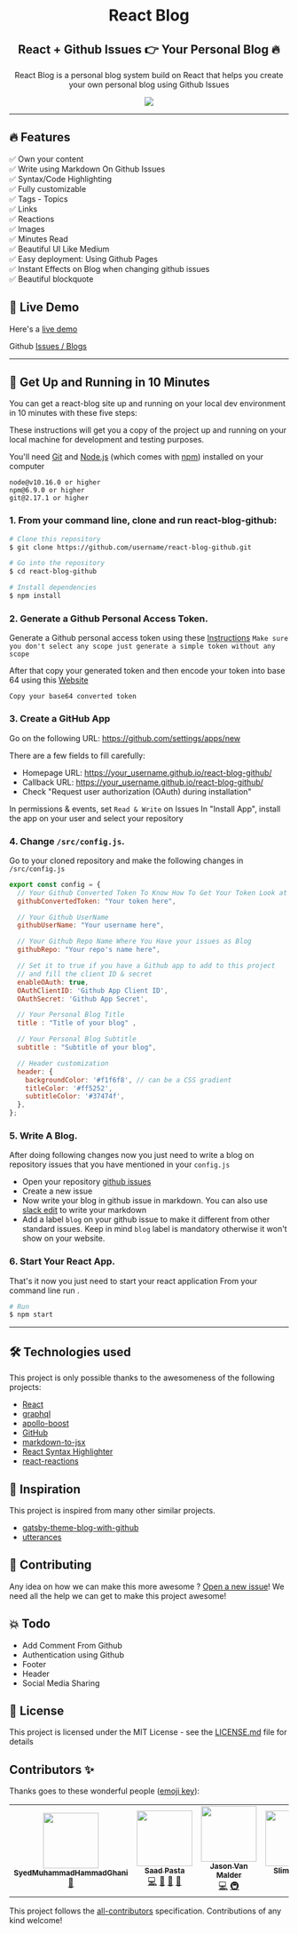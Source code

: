 <h1 align="center">
  React Blog 
</h1>

<h2 align="center">
  React + Github Issues 👉 Your Personal Blog 🔥 
</h2>

<p align="center">
  React Blog is a personal blog system build on React that helps you create your own personal blog using Github Issues  
</p>

<p align="center"> 
  <kbd>
<img src="src/logo.png"></img>
  </kbd>
</p>

---

## :fire: Features

:white_check_mark: Own your content \
:white_check_mark: Write using Markdown On Github Issues \
:white_check_mark: Syntax/Code Highlighting \
:white_check_mark: Fully customizable \
:white_check_mark: Tags - Topics  \
:white_check_mark: Links \
:white_check_mark: Reactions  \
:white_check_mark: Images \
:white_check_mark: Minutes Read \
:white_check_mark: Beautiful UI Like Medium \
:white_check_mark: Easy deployment: Using Github Pages \
:white_check_mark: Instant Effects on Blog when changing github issues \
:white_check_mark: Beautiful blockquote   


## :link: Live Demo

Here's a [live demo](https://saadpasta.github.io/react-blog-github/#/)

Github [Issues / Blogs](https://github.com/saadpasta/react-blog-github/issues)


--- 

## 🚀 Get Up and Running in 10 Minutes
You can get a react-blog site up and running on your local dev environment in 10 minutes with these five steps:

These instructions will get you a copy of the project up and running on your local machine for development and testing purposes.

You'll need [Git](https://git-scm.com) and [Node.js](https://nodejs.org/en/download/) (which comes with [npm](http://npmjs.com)) installed on your computer

```
node@v10.16.0 or higher
npm@6.9.0 or higher
git@2.17.1 or higher

```

### 1. From your command line, clone and run react-blog-github:

```bash
# Clone this repository
$ git clone https://github.com/username/react-blog-github.git

# Go into the repository
$ cd react-blog-github

# Install dependencies
$ npm install

```

### 2. **Generate a Github Personal Access Token.**

Generate a Github personal access token using these [Instructions](https://help.github.com/en/github/authenticating-to-github/creating-a-personal-access-token-for-the-command-line) `Make sure you don't select any scope just generate a simple token without any scope`

After that copy your generated token and then encode your token into base 64 using this [Website](http://www.utilities-online.info/base64/)

`Copy your base64 converted token`

### 3. Create a GitHub App

Go on the following URL: https://github.com/settings/apps/new

There are a few fields to fill carefully:
- Homepage URL: https://your_username.github.io/react-blog-github/
- Callback URL: https://your_username.github.io/react-blog-github/
- Check "Request user authorization (OAuth) during installation"

In permissions & events, set `Read & Write` on Issues
In "Install App", install the app on your user and select your repository

### 4. **Change `/src/config.js`.**
Go to your cloned repository and make the following changes in `/src/config.js`

```javascript
export const config = {
  // Your Github Converted Token To Know How To Get Your Token Look at Readme.md
  githubConvertedToken: "Your token here",

  // Your Github UserName
  githubUserName: "Your username here",

  // Your Github Repo Name Where You Have your issues as Blog
  githubRepo: "Your repo's name here",

  // Set it to true if you have a Github app to add to this project
  // and fill the client ID & secret
  enableOAuth: true,
  OAuthClientID: 'Github App Client ID',
  OAuthSecret: 'Github App Secret',

  // Your Personal Blog Title
  title : "Title of your blog" ,

  // Your Personal Blog Subtitle
  subtitle : "Subtitle of your blog",

  // Header customization
  header: {
    backgroundColor: '#f1f6f8', // can be a CSS gradient
    titleColor: '#ff5252',
    subtitleColor: '#37474f',
  },
};
```

### 5. **Write A Blog.**
After doing following changes now you just need to write a blog on repository issues that you have mentioned in your `config.js`

- Open your repository [github issues](https://github.com/saadpasta/react-blog-github/issues)
- Create a new issue 
- Now write your blog in github issue in markdown. You can also use [slack edit](https://stackedit.io/app#) to write your markdown
- Add a label `blog` on your github issue to make it different from other standard issues. Keep in mind `blog` label is mandatory otherwise it won't show on your website.

### 6. **Start Your React App.**
That's it now you just need to start your react application From your command line run . 

```bash
# Run
$ npm start

```

--- 

## 🛠️ Technologies used 
This project is only possible thanks to the awesomeness of the following projects:

- [React](https://reactjs.org/)
- [graphql](https://graphql.org/) 
- [apollo-boost](https://www.apollographql.com/docs/react/get-started/) 
- [GitHub](https://github.com)
- [markdown-to-jsx](https://probablyup.com/markdown-to-jsx/)
- [React Syntax Highlighter](https://github.com/conorhastings/react-syntax-highlighter)
- [react-reactions](https://casesandberg.github.io/react-reactions/)


## :seedling: Inspiration
This project is inspired from many other similar projects. 

- [gatsby-theme-blog-with-github](https://github.com/mddanishyusuf/gatsby-theme-blog-with-github)
- [utterances](https://github.com/utterance/utterances)



## 🤝 Contributing

Any idea on how we can make this more awesome ? [Open a new issue](https://github.com/saadpasta/react-blog-github/issues)!  We need all the help we can get to make this project awesome!

## :boom: Todo
- Add Comment From Github
- Authentication using Github
- Footer 
- Header
- Social Media Sharing


## 📄 License 

This project is licensed under the MIT License - see the [LICENSE.md](./LICENSE) file for details

## Contributors ✨

Thanks goes to these wonderful people ([emoji key](https://allcontributors.org/docs/en/emoji-key)):

<!-- ALL-CONTRIBUTORS-LIST:START - Do not remove or modify this section -->
<!-- prettier-ignore-start -->
<!-- markdownlint-disable -->
<table>
  <tr>
    <td align="center"><a href="http://github.com/MuhammadHammad"><img src="https://avatars0.githubusercontent.com/u/37264033?v=4" width="100px;" alt=""/><br /><sub><b>SyedMuhammadHammadGhani</b></sub></a><br /><a href="https://github.com/saadpasta/react-blog-github/commits?author=Muhammad-Hammad" title="Documentation">📖</a></td>
    <td align="center"><a href="http://saadpasta.github.io"><img src="https://avatars2.githubusercontent.com/u/23307811?v=4" width="100px;" alt=""/><br /><sub><b>Saad Pasta</b></sub></a><br /><a href="https://github.com/saadpasta/react-blog-github/commits?author=saadpasta" title="Code">💻</a> <a href="https://github.com/saadpasta/react-blog-github/commits?author=saadpasta" title="Documentation">📖</a> <a href="#design-saadpasta" title="Design">🎨</a> <a href="#maintenance-saadpasta" title="Maintenance">🚧</a></td>
    <td align="center"><a href="https://github.com/jvm-odoo"><img src="https://avatars0.githubusercontent.com/u/9156538?v=4" width="100px;" alt=""/><br /><sub><b>Jason Van Malder</b></sub></a><br /><a href="https://github.com/saadpasta/react-blog-github/commits?author=jvm-odoo" title="Code">💻</a> <a href="#infra-jvm-odoo" title="Infrastructure (Hosting, Build-Tools, etc)">🚇</a></td>
    <td align="center"><a href="https://github.com/viveksharmaui"><img src="https://avatars1.githubusercontent.com/u/28563357?v=4" width="100px;" alt=""/><br /><sub><b>Slim Coder</b></sub></a><br /><a href="https://github.com/saadpasta/react-blog-github/commits?author=viveksharmaui" title="Code">💻</a></td>
    <td align="center"><a href="https://github.com/waleed345"><img src="https://avatars3.githubusercontent.com/u/42063633?v=4" width="100px;" alt=""/><br /><sub><b>waleed345</b></sub></a><br /><a href="https://github.com/saadpasta/react-blog-github/commits?author=waleed345" title="Code">💻</a></td>
  </tr>
</table>

<!-- markdownlint-enable -->
<!-- prettier-ignore-end -->
<!-- ALL-CONTRIBUTORS-LIST:END -->

This project follows the [all-contributors](https://github.com/all-contributors/all-contributors) specification. Contributions of any kind welcome!
